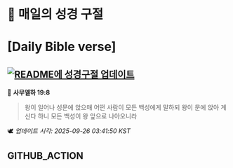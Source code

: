# 🙏 매일의 성경 구절
# [Daily Bible verse]
## [![README에 성경구절 업데이트](https://github.com/DONGSUKA/first_test/actions/workflows/update-readme-bible.yml/badge.svg)](https://github.com/DONGSUKA/first_test/actions/workflows/update-readme-bible.yml)
<!-- START_BIBLE_VERSE -->
📖 **사무엘하 19:8**
> 왕이 일어나 성문에 앉으매 어떤 사람이 모든 백성에게 말하되 왕이 문에 앉아 계신다 하니 모든 백성이 왕 앞으로 나아오니라

🕊️ _업데이트 시각: 2025-09-26 03:41:50 KST_
  <!-- END_BIBLE_VERSE -->
## GITHUB_ACTION

